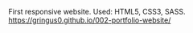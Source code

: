 First responsive website. Used: HTML5, CSS3, SASS.
https://gringus0.github.io/002-portfolio-website/
